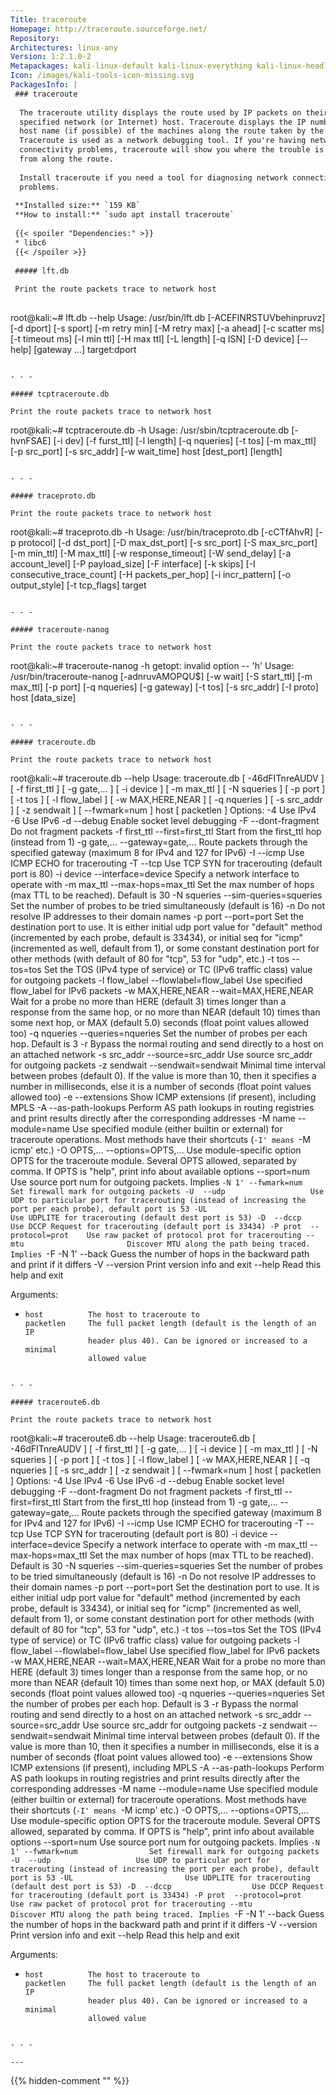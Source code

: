 ```yaml
---
Title: traceroute
Homepage: http://traceroute.sourceforge.net/
Repository: 
Architectures: linux-any
Version: 1:2.1.0-2
Metapackages: kali-linux-default kali-linux-everything kali-linux-headless kali-linux-large 
Icon: /images/kali-tools-icon-missing.svg
PackagesInfo: |
 ### traceroute
 
  The traceroute utility displays the route used by IP packets on their way to a
  specified network (or Internet) host. Traceroute displays the IP number and
  host name (if possible) of the machines along the route taken by the packets.
  Traceroute is used as a network debugging tool. If you're having network
  connectivity problems, traceroute will show you where the trouble is coming
  from along the route.
   
  Install traceroute if you need a tool for diagnosing network connectivity
  problems.
 
 **Installed size:** `159 KB`  
 **How to install:** `sudo apt install traceroute`  
 
 {{< spoiler "Dependencies:" >}}
 * libc6 
 {{< /spoiler >}}
 
 ##### lft.db
 
 Print the route packets trace to network host
 
 ```
 root@kali:~# lft.db --help
 Usage: /usr/bin/lft.db [-ACEFINRSTUVbehinpruvz] [-d dport] [-s sport]
 	[-m retry min] [-M retry max] [-a ahead] [-c scatter ms] [-t timeout ms]
 	[-l min ttl] [-H max ttl] [-L length] [-q ISN] [-D device] [--help]
 	[gateway ...]  target:dport
 ```
 
 - - -
 
 ##### tcptraceroute.db
 
 Print the route packets trace to network host
 
 ```
 root@kali:~# tcptraceroute.db -h
 Usage: /usr/sbin/tcptraceroute.db [-hvnFSAE] [-i dev] [-f furst_ttl] [-l length]
 	[-q nqueries] [-t tos] [-m max_ttl] [-p src_port] [-s src_addr]
 	[-w wait_time]  host  [dest_port]  [length]
 ```
 
 - - -
 
 ##### traceproto.db
 
 Print the route packets trace to network host
 
 ```
 root@kali:~# traceproto.db -h
 Usage: /usr/bin/traceproto.db [-cCTfAhvR] [-p protocol] [-d dst_port] [-D max_dst_port]
 	[-s src_port] [-S max_src_port] [-m min_ttl] [-M max_ttl] [-w response_timeout]
 	[-W send_delay] [-a account_level] [-P payload_size]
 	[-F interface] [-k skips] [-I consecutive_trace_count]
 	[-H packets_per_hop] [-i incr_pattern] [-o output_style] [-t tcp_flags]
 	target
 ```
 
 - - -
 
 ##### traceroute-nanog
 
 Print the route packets trace to network host
 
 ```
 root@kali:~# traceroute-nanog -h
 getopt: invalid option -- 'h'
 Usage: /usr/bin/traceroute-nanog [-adnruvAMOPQU$] [-w wait] [-S start_ttl]
 		[-m max_ttl] [-p port] [-q nqueries] [-g gateway] [-t tos]
 		[-s src_addr] [-I proto]  host  [data_size]
 ```
 
 - - -
 
 ##### traceroute.db
 
 Print the route packets trace to network host
 
 ```
 root@kali:~# traceroute.db --help
 Usage:
   traceroute.db [ -46dFITnreAUDV ] [ -f first_ttl ] [ -g gate,... ] [ -i device ] [ -m max_ttl ] [ -N squeries ] [ -p port ] [ -t tos ] [ -l flow_label ] [ -w MAX,HERE,NEAR ] [ -q nqueries ] [ -s src_addr ] [ -z sendwait ] [ --fwmark=num ] host [ packetlen ]
 Options:
   -4                          Use IPv4
   -6                          Use IPv6
   -d  --debug                 Enable socket level debugging
   -F  --dont-fragment         Do not fragment packets
   -f first_ttl  --first=first_ttl
                               Start from the first_ttl hop (instead from 1)
   -g gate,...  --gateway=gate,...
                               Route packets through the specified gateway
                               (maximum 8 for IPv4 and 127 for IPv6)
   -I  --icmp                  Use ICMP ECHO for tracerouting
   -T  --tcp                   Use TCP SYN for tracerouting (default port is 80)
   -i device  --interface=device
                               Specify a network interface to operate with
   -m max_ttl  --max-hops=max_ttl
                               Set the max number of hops (max TTL to be
                               reached). Default is 30
   -N squeries  --sim-queries=squeries
                               Set the number of probes to be tried
                               simultaneously (default is 16)
   -n                          Do not resolve IP addresses to their domain names
   -p port  --port=port        Set the destination port to use. It is either
                               initial udp port value for "default" method
                               (incremented by each probe, default is 33434), or
                               initial seq for "icmp" (incremented as well,
                               default from 1), or some constant destination
                               port for other methods (with default of 80 for
                               "tcp", 53 for "udp", etc.)
   -t tos  --tos=tos           Set the TOS (IPv4 type of service) or TC (IPv6
                               traffic class) value for outgoing packets
   -l flow_label  --flowlabel=flow_label
                               Use specified flow_label for IPv6 packets
   -w MAX,HERE,NEAR  --wait=MAX,HERE,NEAR
                               Wait for a probe no more than HERE (default 3)
                               times longer than a response from the same hop,
                               or no more than NEAR (default 10) times than some
                               next hop, or MAX (default 5.0) seconds (float
                               point values allowed too)
   -q nqueries  --queries=nqueries
                               Set the number of probes per each hop. Default is
                               3
   -r                          Bypass the normal routing and send directly to a
                               host on an attached network
   -s src_addr  --source=src_addr
                               Use source src_addr for outgoing packets
   -z sendwait  --sendwait=sendwait
                               Minimal time interval between probes (default 0).
                               If the value is more than 10, then it specifies a
                               number in milliseconds, else it is a number of
                               seconds (float point values allowed too)
   -e  --extensions            Show ICMP extensions (if present), including MPLS
   -A  --as-path-lookups       Perform AS path lookups in routing registries and
                               print results directly after the corresponding
                               addresses
   -M name  --module=name      Use specified module (either builtin or external)
                               for traceroute operations. Most methods have
                               their shortcuts (`-I' means `-M icmp' etc.)
   -O OPTS,...  --options=OPTS,...
                               Use module-specific option OPTS for the
                               traceroute module. Several OPTS allowed,
                               separated by comma. If OPTS is "help", print info
                               about available options
   --sport=num                 Use source port num for outgoing packets. Implies
                               `-N 1'
   --fwmark=num                Set firewall mark for outgoing packets
   -U  --udp                   Use UDP to particular port for tracerouting
                               (instead of increasing the port per each probe),
                               default port is 53
   -UL                         Use UDPLITE for tracerouting (default dest port
                               is 53)
   -D  --dccp                  Use DCCP Request for tracerouting (default port
                               is 33434)
   -P prot  --protocol=prot    Use raw packet of protocol prot for tracerouting
   --mtu                       Discover MTU along the path being traced. Implies
                               `-F -N 1'
   --back                      Guess the number of hops in the backward path and
                               print if it differs
   -V  --version               Print version info and exit
   --help                      Read this help and exit
 
 Arguments:
 +     host          The host to traceroute to
       packetlen     The full packet length (default is the length of an IP
                     header plus 40). Can be ignored or increased to a minimal
                     allowed value
 ```
 
 - - -
 
 ##### traceroute6.db
 
 Print the route packets trace to network host
 
 ```
 root@kali:~# traceroute6.db --help
 Usage:
   traceroute6.db [ -46dFITnreAUDV ] [ -f first_ttl ] [ -g gate,... ] [ -i device ] [ -m max_ttl ] [ -N squeries ] [ -p port ] [ -t tos ] [ -l flow_label ] [ -w MAX,HERE,NEAR ] [ -q nqueries ] [ -s src_addr ] [ -z sendwait ] [ --fwmark=num ] host [ packetlen ]
 Options:
   -4                          Use IPv4
   -6                          Use IPv6
   -d  --debug                 Enable socket level debugging
   -F  --dont-fragment         Do not fragment packets
   -f first_ttl  --first=first_ttl
                               Start from the first_ttl hop (instead from 1)
   -g gate,...  --gateway=gate,...
                               Route packets through the specified gateway
                               (maximum 8 for IPv4 and 127 for IPv6)
   -I  --icmp                  Use ICMP ECHO for tracerouting
   -T  --tcp                   Use TCP SYN for tracerouting (default port is 80)
   -i device  --interface=device
                               Specify a network interface to operate with
   -m max_ttl  --max-hops=max_ttl
                               Set the max number of hops (max TTL to be
                               reached). Default is 30
   -N squeries  --sim-queries=squeries
                               Set the number of probes to be tried
                               simultaneously (default is 16)
   -n                          Do not resolve IP addresses to their domain names
   -p port  --port=port        Set the destination port to use. It is either
                               initial udp port value for "default" method
                               (incremented by each probe, default is 33434), or
                               initial seq for "icmp" (incremented as well,
                               default from 1), or some constant destination
                               port for other methods (with default of 80 for
                               "tcp", 53 for "udp", etc.)
   -t tos  --tos=tos           Set the TOS (IPv4 type of service) or TC (IPv6
                               traffic class) value for outgoing packets
   -l flow_label  --flowlabel=flow_label
                               Use specified flow_label for IPv6 packets
   -w MAX,HERE,NEAR  --wait=MAX,HERE,NEAR
                               Wait for a probe no more than HERE (default 3)
                               times longer than a response from the same hop,
                               or no more than NEAR (default 10) times than some
                               next hop, or MAX (default 5.0) seconds (float
                               point values allowed too)
   -q nqueries  --queries=nqueries
                               Set the number of probes per each hop. Default is
                               3
   -r                          Bypass the normal routing and send directly to a
                               host on an attached network
   -s src_addr  --source=src_addr
                               Use source src_addr for outgoing packets
   -z sendwait  --sendwait=sendwait
                               Minimal time interval between probes (default 0).
                               If the value is more than 10, then it specifies a
                               number in milliseconds, else it is a number of
                               seconds (float point values allowed too)
   -e  --extensions            Show ICMP extensions (if present), including MPLS
   -A  --as-path-lookups       Perform AS path lookups in routing registries and
                               print results directly after the corresponding
                               addresses
   -M name  --module=name      Use specified module (either builtin or external)
                               for traceroute operations. Most methods have
                               their shortcuts (`-I' means `-M icmp' etc.)
   -O OPTS,...  --options=OPTS,...
                               Use module-specific option OPTS for the
                               traceroute module. Several OPTS allowed,
                               separated by comma. If OPTS is "help", print info
                               about available options
   --sport=num                 Use source port num for outgoing packets. Implies
                               `-N 1'
   --fwmark=num                Set firewall mark for outgoing packets
   -U  --udp                   Use UDP to particular port for tracerouting
                               (instead of increasing the port per each probe),
                               default port is 53
   -UL                         Use UDPLITE for tracerouting (default dest port
                               is 53)
   -D  --dccp                  Use DCCP Request for tracerouting (default port
                               is 33434)
   -P prot  --protocol=prot    Use raw packet of protocol prot for tracerouting
   --mtu                       Discover MTU along the path being traced. Implies
                               `-F -N 1'
   --back                      Guess the number of hops in the backward path and
                               print if it differs
   -V  --version               Print version info and exit
   --help                      Read this help and exit
 
 Arguments:
 +     host          The host to traceroute to
       packetlen     The full packet length (default is the length of an IP
                     header plus 40). Can be ignored or increased to a minimal
                     allowed value
 ```
 
 - - -
 
---
```

{{% hidden-comment "<!--Do not edit anything above this line-->" %}}
